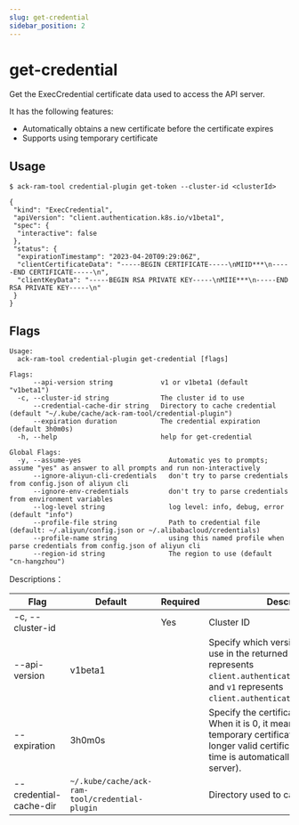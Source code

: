 ```yaml
---
slug: get-credential
sidebar_position: 2
---
```


# get-credential

Get the ExecCredential certificate data used to access the API server.

It has the following features:

* Automatically obtains a new certificate before the certificate expires
* Supports using temporary certificate


## Usage

```shell
$ ack-ram-tool credential-plugin get-token --cluster-id <clusterId>

{
 "kind": "ExecCredential",
 "apiVersion": "client.authentication.k8s.io/v1beta1",
 "spec": {
  "interactive": false
 },
 "status": {
  "expirationTimestamp": "2023-04-20T09:29:06Z",
  "clientCertificateData": "-----BEGIN CERTIFICATE-----\nMIID***\n-----END CERTIFICATE-----\n",
  "clientKeyData": "-----BEGIN RSA PRIVATE KEY-----\nMIIE***\n-----END RSA PRIVATE KEY-----\n"
 }
}
```

## Flags

```
Usage:
  ack-ram-tool credential-plugin get-credential [flags]

Flags:
      --api-version string            v1 or v1beta1 (default "v1beta1")
  -c, --cluster-id string             The cluster id to use
      --credential-cache-dir string   Directory to cache credential (default "~/.kube/cache/ack-ram-tool/credential-plugin")
      --expiration duration           The credential expiration (default 3h0m0s)
  -h, --help                          help for get-credential

Global Flags:
  -y, --assume-yes                      Automatic yes to prompts; assume "yes" as answer to all prompts and run non-interactively
      --ignore-aliyun-cli-credentials   don't try to parse credentials from config.json of aliyun cli
      --ignore-env-credentials          don't try to parse credentials from environment variables
      --log-level string                log level: info, debug, error (default "info")
      --profile-file string             Path to credential file (default: ~/.aliyun/config.json or ~/.alibabacloud/credentials)
      --profile-name string             using this named profile when parse credentials from config.json of aliyun cli
      --region-id string                The region to use (default "cn-hangzhou")
```


Descriptions：

| Flag                   | Default                                        | Required | Description                                                                                                                                                                                               |
|------------------------|------------------------------------------------|----------|-----------------------------------------------------------------------------------------------------------------------------------------------------------------------------------------------------------|
| -c, --cluster-id       |                                                | Yes      | Cluster ID                                                                                                                                                                                                |
| --api-version          | v1beta1                                        |          | Specify which version of apiVersion to use in the returned data. `v1beta1` represents `client.authentication.k8s.io/v1beta1`, and `v1` represents `client.authentication.k8s.io/v1`.                      |
| --expiration           | 3h0m0s                                         |          | Specify the certificate expiration time. When it is 0, it means not to use a temporary certificate but to use a longer valid certificate (the expiration time is automatically determined by the server). |
| --credential-cache-dir | `~/.kube/cache/ack-ram-tool/credential-plugin` |          | Directory used to cache the certificate                                                                                                                                                                   |
